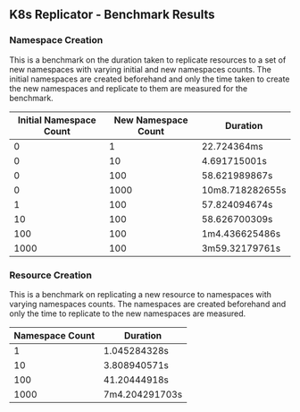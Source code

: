 ## K8s Replicator - Benchmark Results

### Namespace Creation

This is a benchmark on the duration taken to replicate resources to a set of new namespaces with varying initial and new namespaces counts. The initial namespaces are created beforehand and only the time taken to create the new namespaces and replicate to them are measured for the benchmark.

| Initial Namespace Count | New Namespace Count | Duration |
| -- | -- | -- |
| 0 | 1 | 22.724364ms |
| 0 | 10 | 4.691715001s |
| 0 | 100 | 58.621989867s |
| 0 | 1000 | 10m8.718282655s |
| 1 | 100 | 57.824094674s |
| 10 | 100 | 58.626700309s |
| 100 | 100 | 1m4.436625486s |
| 1000 | 100 | 3m59.32179761s |

### Resource Creation

This is a benchmark on replicating a new resource to namespaces with varying namespaces counts. The namespaces are created beforehand and only the time to replicate to the new namespaces are measured.

| Namespace Count | Duration |
| -- | -- |
| 1 | 1.045284328s |
| 10 | 3.808940571s |
| 100 | 41.20444918s |
| 1000 | 7m4.204291703s |
